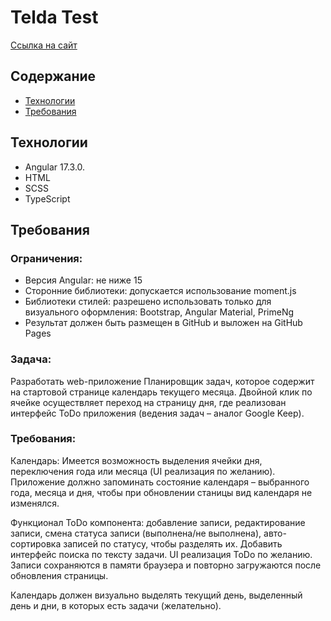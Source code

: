 # Telda Test

[Ссылка на сайт](https://nastyakrlv.github.io/telda/)

## Содержание

- [Технологии](#технологии)
- [Требования](#требования)

## Технологии

- Angular 17.3.0.
- HTML
- SCSS
- TypeScript

## Требования

### Ограничения: 

*	Версия Angular: не ниже 15
*	Сторонние библиотеки: допускается использование moment.js
*	Библиотеки стилей: разрешено использовать только для визуального оформления: Bootstrap, Angular Material, PrimeNg
*	Результат должен быть размещен в GitHub и выложен на GitHub Pages

### Задача:

Разработать web-приложение Планировщик задач, которое содержит на стартовой странице календарь текущего месяца. Двойной клик по ячейке осуществляет переход на страницу дня, где реализован интерфейс ToDo приложения (ведения задач – аналог Google Keep). 

### Требования:

Календарь: Имеется возможность выделения ячейки дня, переключения года или месяца (UI реализация по желанию). Приложение должно запоминать состояние календаря – выбранного года, месяца и дня, чтобы при обновлении станицы вид календаря не изменялся. 

Функционал ToDo компонента: добавление записи, редактирование записи, смена статуса записи (выполнена/не выполнена), авто-сортировка записей по статусу, чтобы разделять их. Добавить интерфейс поиска по тексту задачи.  UI реализация ToDo по желанию. Записи сохраняются в памяти браузера и повторно загружаются после обновления страницы.

Календарь должен визуально выделять текущий день, выделенный день и дни, в которых есть задачи (желательно). 
